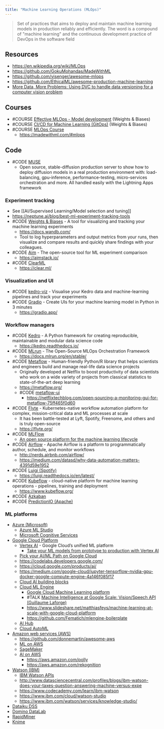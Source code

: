 ```yaml
---
title: "Machine Learning Operations (MLOps)"
---
```


> Set of practices that aims to deploy and maintain machine learning models in production reliably and efficiently. The word is a compound of "machine learning" and the continuous development practice of DevOps in the software field

## Resources
- https://en.wikipedia.org/wiki/MLOps
- https://github.com/GokuMohandas/MadeWithML
- https://github.com/visenger/awesome-mlops
- https://github.com/EthicalML/awesome-production-machine-learning
- [More Data, More Problems: Using DVC to handle data versioning for a computer vision problem](https://mlops.systems/tools/redactionmodel/computervision/mlops/2022/05/24/data-versioning-dvc.html)

## Courses
- #COURSE [Effective MLOps - Model development](https://www.wandb.courses/courses/effective-mlops-model-development) (Weights & Biases)
- #COURSE [CI/CD for Machine Learning (GitOps)](https://www.wandb.courses/courses/ci-cd-for-machine-learning) (Weights & Biases)
- #COURSE [MLOps Course](https://github.com/GokuMohandas/mlops-course)
	- https://madewithml.com/#mlops

## Code
- #CODE [MUSE](https://github.com/Lightning-AI/stable-diffusion-deploy)
	- Open source, stable-diffusion production server to show how to deploy diffusion models in a real production environment with: load-balancing, gpu-inference, performance-testing, micro-services orchestration and more. All handled easily with the Lightning Apps framework

### Experiment tracking
- See [[AI/Supervised Learning/Model selection and tuning]]
- https://neptune.ai/blog/best-ml-experiment-tracking-tools
- #CODE [Weights & Biases](https://github.com/wandb/wandb) - A tool for visualizing and tracking your machine learning experiments
	- https://docs.wandb.com/
	- Tool to log hyperparameters and output metrics from your runs, then visualize and compare results and quickly share findings with your colleagues.
- #CODE [Aim](https://github.com/aimhubio/aim) - The open-source tool for ML experiment comparison
	- https://aimstack.io/
- #CODE [ClearML](https://github.com/allegroai/clearml)
	- https://clear.ml/

### Visualization and UI 
- #CODE [kedro-viz](https://github.com/kedro-org/kedro-viz) - Visualise your Kedro data and machine-learning pipelines and track your experiments
- #CODE [Gradio](https://github.com/gradio-app/gradio) - Create UIs for your machine learning model in Python in 3 minutes
	- https://gradio.app/

### Workflow managers
- #CODE [Kedro](https://github.com/kedro-org/kedro) - A Python framework for creating reproducible, maintainable and modular data science code
	- https://kedro.readthedocs.io/
- #CODE [MLrun](https://github.com/mlrun/mlrun) - The Open-Source MLOps Orchestration Framework
	- https://docs.mlrun.org/en/stable/
- #CODE [Metaflow](https://github.com/Netflix/metaflow) - Human-friendly Python/R library that helps scientists and engineers build and manage real-life data science projects
	- Originally developed at Netflix to boost productivity of data scientists who work on a wide variety of projects from classical statistics to state-of-the-art deep learning
	- https://metaflow.org/
	- #CODE [metaflow-ui](https://github.com/Netflix/metaflow-ui)
		- https://netflixtechblog.com/open-sourcing-a-monitoring-gui-for-metaflow-75ff465f0d60
- #CODE [Flyte](https://github.com/flyteorg/flyte) - Kubernetes-native workflow automation platform for complex, mission-critical data and ML processes at scale
	- It has been battle-tested at Lyft, Spotify, Freenome, and others and is truly open-source
	- https://flyte.org/
- #CODE [MLFlow](https://github.com/mlflow/mlflow/ )
	- [An open source platform for the machine learning lifecycle](https://mlflow.org)
- #CODE [Airflow](https://github.com/apache/airflow) - Apache Airflow is a platform to programmatically author, schedule, and monitor workflows
	- http://nerds.airbnb.com/airflow/
	- https://medium.com/datasd/why-data-automation-matters-4391d59e1952
- #CODE [Luigi (Spotify)](https://github.com/spotify/luigi)
	- https://luigi.readthedocs.io/en/latest/
- #CODE [Kubeflow](https://github.com/kubeflow/kubeflow) - cloud-native platform for machine learning operations - pipelines, training and deployment
	- https://www.kubeflow.org/
- #CODE [Azkaban](https://github.com/azkaban/azkaban)
- #CODE [PredictionIO (Apache)](https://predictionio.apache.org)

### ML platforms
- [Azure (Microsoft)](https://azure.microsoft.com/en-gb/)
	- [Azure ML Studio](https://azure.microsoft.com/en-us/services/machine-learning/)
	- [Microsoft Cognitive Services](https://azure.microsoft.com/en-in/services/cognitive-services/)
- [Google Cloud Platform](https://cloud.google.com/)
	- [Vertex AI](https://cloud.google.com/vertex-ai) - Google Cloud’s unified ML platform
		- [Take your ML models from prototype to production with Vertex AI](https://cloud.google.com/blog/products/ai-machine-learning/go-from-a-notebook-to-a-production-ml-model)
	- [Pick your AI/ML Path on Google Cloud](https://cloud.google.com/blog/topics/developers-practitioners/pick-your-aiml-path-google-cloud)
	- https://codelabs.developers.google.com/
	- https://cloud.google.com/products/ai/
	- https://medium.com/google-cloud/jupyter-tensorflow-nvidia-gpu-docker-google-compute-engine-4a146f085f17
	- [Cloud AI building blocks](https://cloud.google.com/products/ai/building-blocks/)
	- [Cloud ML Engine](https://cloud.google.com/ml/)
		- [Google Cloud Machine Learning platform](https://cloud.google.com/ml-engine/docs/)
		- #TALK [Machine Intelligence at Google Scale: Vision/Speech API (Guillaume Laforge)](https://www.youtube.com/watch?v=zqWt8oI4gEw)
		- https://www.slideshare.net/matthiasfeys/machine-learning-at-scale-with-google-cloud-platform
		- https://github.com/Fematich/mlengine-boilerplate
	- [AI Hub](https://cloud.google.com/ai-hub/)
	- [Cloud AutoML](https://cloud.google.com/automl/)
- [Amazon web services (AWS)](https://aws.amazon.com/)
	- https://github.com/donnemartin/awesome-aws
	- [ML on AWS](https://aws.amazon.com/machine-learning/)
	- [SageMaker](https://aws.amazon.com/sagemaker/)
	- [AI on AWS](https://aws.amazon.com/lex/) 
		- https://aws.amazon.com/polly
		- https://aws.amazon.com/rekognition
- [Watson (IBM)](http://www.ibm.com/watson/)
	- [IBM Watson APIs](https://www.ibm.com/watson/developer/)
	- http://www.datasciencecentral.com/profiles/blogs/ibm-watson-does-your-taxes-question-answering-machine-versus-expe
	- https://www.codecademy.com/learn/ibm-watson
	- https://www.ibm.com/cloud/watson-studio
	- https://www.ibm.com/watson/services/knowledge-studio/
- [Dataiku DSS](https://www.dataiku.com/)
- [Domino DataLab](https://www.dominodatalab.com/)
- [RapidMiner](https://rapidminer.com/)
- [Knime](https://www.knime.org/knime-analytics-platform)
